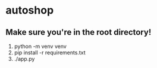 # autoshop
## Make sure you're in the root directory!
1. python -m venv venv
2. pip install -r requirements.txt
3. ./app.py